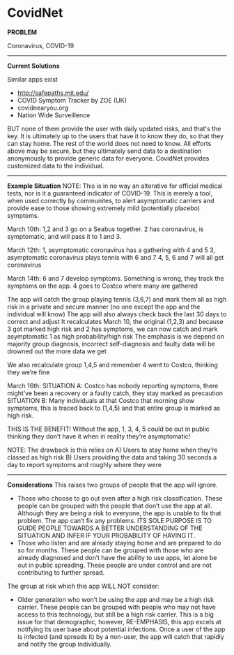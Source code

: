 # CovidNet
**PROBLEM**

Coronavirus, COVID-19









---------------------------------------------------------------

**Current Solutions**

Similar apps exist
- http://safepaths.mit.edu/
- COVID Symptom Tracker by ZOE (UK)
- covidnearyou.org
- Nation Wide Surveillence

BUT none of them provide the user with daily updated risks, and that's the key. It is ultimately up to the users that have it to know they do, so that they can stay home. The rest of the world does not need to know. All efforts above may be secure, but they ultimately send data to a destination anonymously to provide generic data for everyone. CovidNet provides customized data to the individual.







---------------------------------------------------------------

**Example Situation**
NOTE: This is in no way an alterative for official medical tests, nor is it a guaranteed indicator of COVID-19. This is merely a tool, when used correctly by communites, to alert asymptomatic carriers and provide ease to those showing extremely mild (potentially placebo) symptoms. 

March 10th:
1,2 and 3 go on a Seabus together.
2 has coronavirus, is symptomatic, and will pass it to 1 and 3.

March 12th:
1, asymptomatic coronavirus has a gathering with 4 and 5
3, asymptomatic coronavirus plays tennis with 6 and 7
4, 5, 6 and 7 will all get coronavirus

March 14th:
6 and 7 develop symptoms. Something is wrong, they track the symptoms on the app.
4 goes to Costco where many are gathered

The app will catch the group playing tennis (3,6,7) and mark them all as high risk in a private and secure manner (no one except the app and the individual will know)
The app will also always check back the last 30 days to correct and adjust
It recalculates March 10, the original (1,2,3) and because 3 got marked high risk and 2 has symptoms, we can now catch and mark asymptomatic 1 as high probability/high risk
The emphasis is we depend on majority group diagnosis, incorrect self-diagnosis and faulty data will be drowned out the more data we get

We also recalculate group 1,4,5 and remember 4 went to Costco, thinking they we’re fine

March 16th:
SITUATION A: Costco has nobody reporting symptoms, there might’ve been a recovery or a faulty catch, they stay marked as precaution
SITUATION B: Many individuals at that Costco that morning show symptoms, this is traced back to (1,4,5) and that entire group is marked as high risk.

THIS IS THE BENEFIT!
Without the app, 1, 3, 4, 5 could be out in public thinking they don’t have it when in reality they’re asymptomatic!

NOTE: The drawback is this relies on
A) Users to stay home when they’re classed as high risk
B) Users providing the data and taking 30 seconds a day to report symptoms and roughly where they were









---------------------------------------------------------------

**Considerations**
This raises two groups of people that the app will ignore.
- Those who choose to go out even after a high risk classification. These people can be grouped with the people that don’t use the app at all. Although they are being a risk to everyone, the app is unable to fix that problem. The app can’t fix any problems. ITS SOLE PURPOSE IS TO GUIDE PEOPLE TOWARDS A BETTER UNDERSTANDING OF THE SITUATION AND INFER IF YOUR PROBABILITY OF HAVING IT.
- Those who listen and are already staying home and are prepared to do so for months. These people can be grouped with those who are already diagnosed and don’t have the ability to use apps, let alone be out in public spreading. These people are under control and are not contributing to further spread.

The group at risk which this app WILL NOT consider:
- Older generation who won’t be using the app and may be a high risk carrier. These people can be grouped with people who may not have access to this technology, but still be a  high risk carrier. This is a big issue for that demographic, however, RE-EMPHASIS, this app excels at notifying its user base about potential infections. Once a user of the app is infected (and spreads it) by a non-user, the app will catch that rapidly and notify the group individually.
